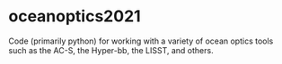 # oceanoptics2021
Code (primarily python) for working with a variety of ocean optics tools such as the AC-S, the Hyper-bb, the LISST, and others.
